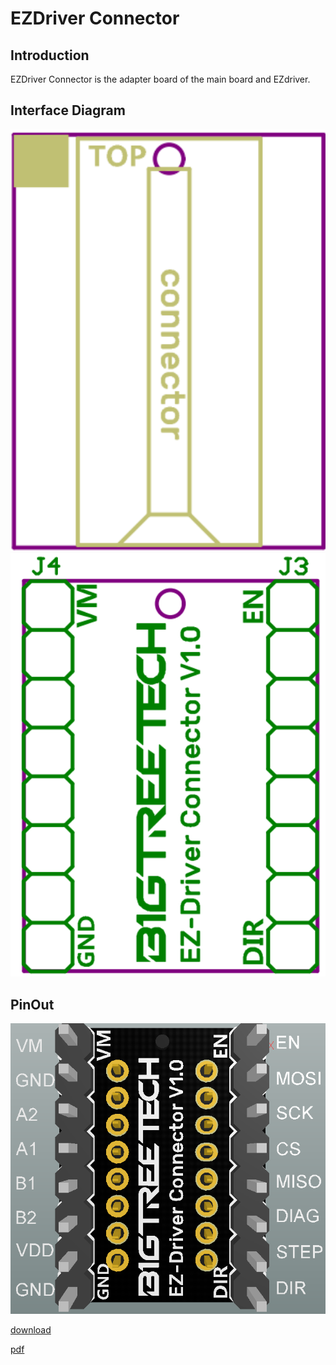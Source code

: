# EZDriver Connector

## **Introduction**

EZDriver Connector is the adapter board of the main board and EZdriver.

## **Interface Diagram**

<img src=img/EZDriver_Connector/EZDriver_Connector_Interface1.png width="600"/>

<img src=img/EZDriver_Connector/EZDriver_Connector_Interface.png width="600"/>

## **PinOut**

<img src=img/EZDriver_Connector/EZDriver_Connector_Pin.png width="600"/>

[download](https://raw.githack.com/z1996xm/BIGTREETECH/main/docs/prints/calibrate_size.stl)

[pdf](https://raw.githack.com/z1996xm/BIGTREETECH/main/docs/download/Octopus_V1.0.pdf)
